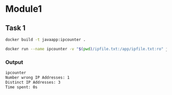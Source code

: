 # Module1

## Task 1

```bash
docker build -t javaapp:ipcounter .
```

```bash
docker run --name ipcounter -v "$(pwd)/ipfile.txt:/app/ipfile.txt:ro" javaapp:ipcounter ipfile.txt true
```

### Output
```bash
ipcounter
Number wrong IP Addresses: 1
Distinct IP Addresses: 3
Time spent: 0s
```